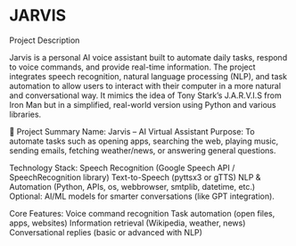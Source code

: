 # JARVIS
Project Description

Jarvis is a personal AI voice assistant built to automate daily tasks, respond to voice commands, and provide real-time information. The project integrates speech recognition, natural language processing (NLP), and task automation to allow users to interact with their computer in a more natural and conversational way.
It mimics the idea of Tony Stark’s J.A.R.V.I.S from Iron Man but in a simplified, real-world version using Python and various libraries.

🔹 Project Summary
Name: Jarvis – AI Virtual Assistant
Purpose: To automate tasks such as opening apps, searching the web, playing music, sending emails, fetching weather/news, or answering general questions.

Technology Stack: 
Speech Recognition (Google Speech API / SpeechRecognition library)
Text-to-Speech (pyttsx3 or gTTS)
NLP & Automation (Python, APIs, os, webbrowser, smtplib, datetime, etc.) 
Optional: AI/ML models for smarter conversations (like GPT integration).

Core Features:
Voice command recognition
Task automation (open files, apps, websites)
Information retrieval (Wikipedia, weather, news)
Conversational replies (basic or advanced with NLP)
